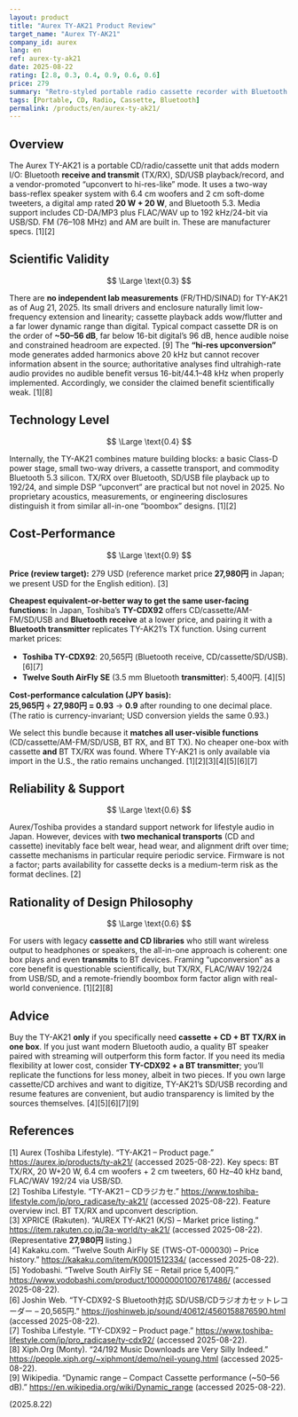 ```yaml
---
layout: product
title: "Aurex TY-AK21 Product Review"
target_name: "Aurex TY-AK21"
company_id: aurex
lang: en
ref: aurex-ty-ak21
date: 2025-08-22
rating: [2.8, 0.3, 0.4, 0.9, 0.6, 0.6]
price: 279
summary: "Retro-styled portable radio cassette recorder with Bluetooth TX/RX and ‘hi-res upconversion’; versatile but modest technical performance. Cost-performance is high only when you need its exact feature set."
tags: [Portable, CD, Radio, Cassette, Bluetooth]
permalink: /products/en/aurex-ty-ak21/
---
```


## Overview

The Aurex TY-AK21 is a portable CD/radio/cassette unit that adds modern I/O: Bluetooth **receive and transmit** (TX/RX), SD/USB playback/record, and a vendor-promoted “upconvert to hi-res-like” mode. It uses a two-way bass-reflex speaker system with 6.4 cm woofers and 2 cm soft-dome tweeters, a digital amp rated **20 W + 20 W**, and Bluetooth 5.3. Media support includes CD-DA/MP3 plus FLAC/WAV up to 192 kHz/24-bit via USB/SD. FM (76–108 MHz) and AM are built in. These are manufacturer specs. [1][2]

## Scientific Validity

$$ \Large \text{0.3} $$

There are **no independent lab measurements** (FR/THD/SINAD) for TY-AK21 as of Aug 21, 2025. Its small drivers and enclosure naturally limit low-frequency extension and linearity; cassette playback adds wow/flutter and a far lower dynamic range than digital. Typical compact cassette DR is on the order of **~50–56 dB**, far below 16-bit digital’s 96 dB, hence audible noise and constrained headroom are expected. [9] The **“hi-res upconversion”** mode generates added harmonics above 20 kHz but cannot recover information absent in the source; authoritative analyses find ultrahigh-rate audio provides no audible benefit versus 16-bit/44.1–48 kHz when properly implemented. Accordingly, we consider the claimed benefit scientifically weak. [1][8]

## Technology Level

$$ \Large \text{0.4} $$

Internally, the TY-AK21 combines mature building blocks: a basic Class-D power stage, small two-way drivers, a cassette transport, and commodity Bluetooth 5.3 silicon. TX/RX over Bluetooth, SD/USB file playback up to 192/24, and simple DSP “upconvert” are practical but not novel in 2025. No proprietary acoustics, measurements, or engineering disclosures distinguish it from similar all-in-one “boombox” designs. [1][2]

## Cost-Performance

$$ \Large \text{0.9} $$

**Price (review target):** 279 USD (reference market price **27,980円** in Japan; we present USD for the English edition). [3]

**Cheapest equivalent-or-better way to get the same user-facing functions:** In Japan, Toshiba’s **TY-CDX92** offers CD/cassette/AM-FM/SD/USB and **Bluetooth receive** at a lower price, and pairing it with a **Bluetooth transmitter** replicates TY-AK21’s TX function. Using current market prices:

- **Toshiba TY-CDX92**: 20,565円 (Bluetooth receive, CD/cassette/SD/USB). [6][7]  
- **Twelve South AirFly SE** (3.5 mm Bluetooth **transmitter**): 5,400円. [4][5]

**Cost-performance calculation (JPY basis):**  
**25,965円 ÷ 27,980円 = 0.93** → **0.9** after rounding to one decimal place.  
(The ratio is currency-invariant; USD conversion yields the same 0.93.)

We select this bundle because it **matches all user-visible functions** (CD/cassette/AM-FM/SD/USB, BT RX, and BT TX). No cheaper one-box with cassette **and** BT TX/RX was found. Where TY-AK21 is only available via import in the U.S., the ratio remains unchanged. [1][2][3][4][5][6][7]

## Reliability & Support

$$ \Large \text{0.6} $$

Aurex/Toshiba provides a standard support network for lifestyle audio in Japan. However, devices with **two mechanical transports** (CD and cassette) inevitably face belt wear, head wear, and alignment drift over time; cassette mechanisms in particular require periodic service. Firmware is not a factor; parts availability for cassette decks is a medium-term risk as the format declines. [2]

## Rationality of Design Philosophy

$$ \Large \text{0.6} $$

For users with legacy **cassette and CD libraries** who still want wireless output to headphones or speakers, the all-in-one approach is coherent: one box plays and even **transmits** to BT devices. Framing “upconversion” as a core benefit is questionable scientifically, but TX/RX, FLAC/WAV 192/24 from USB/SD, and a remote-friendly boombox form factor align with real-world convenience. [1][2][8]

## Advice

Buy the TY-AK21 **only** if you specifically need **cassette + CD + BT TX/RX in one box**. If you just want modern Bluetooth audio, a quality BT speaker paired with streaming will outperform this form factor. If you need its media flexibility at lower cost, consider **TY-CDX92 + a BT transmitter**; you’ll replicate the functions for less money, albeit in two pieces. If you own large cassette/CD archives and want to digitize, TY-AK21’s SD/USB recording and resume features are convenient, but audio transparency is limited by the sources themselves. [4][5][6][7][9]

## References

[1] Aurex (Toshiba Lifestyle). “TY-AK21 – Product page.” https://aurex.jp/products/ty-ak21/ (accessed 2025-08-22). Key specs: BT TX/RX, 20 W+20 W, 6.4 cm woofers + 2 cm tweeters, 60 Hz–40 kHz band, FLAC/WAV 192/24 via USB/SD.  
[2] Toshiba Lifestyle. “TY-AK21 – CDラジカセ.” https://www.toshiba-lifestyle.com/jp/pro_radicase/ty-ak21/ (accessed 2025-08-22). Feature overview incl. BT TX/RX and upconvert description.  
[3] XPRICE (Rakuten). “AUREX TY-AK21 (K/S) – Market price listing.” https://item.rakuten.co.jp/3a-world/ty-ak21/ (accessed 2025-08-22). (Representative **27,980円** listing.)  
[4] Kakaku.com. “Twelve South AirFly SE (TWS-OT-000030) – Price history.” https://kakaku.com/item/K0001512334/ (accessed 2025-08-22).  
[5] Yodobashi. “Twelve South AirFly SE – Retail price 5,400円.” https://www.yodobashi.com/product/100000001007617486/ (accessed 2025-08-22).  
[6] Joshin Web. “TY-CDX92-S Bluetooth対応 SD/USB/CDラジオカセットレコーダー – 20,565円.” https://joshinweb.jp/sound/40612/4560158876590.html (accessed 2025-08-22).  
[7] Toshiba Lifestyle. “TY-CDX92 – Product page.” https://www.toshiba-lifestyle.com/jp/pro_radicase/ty-cdx92/ (accessed 2025-08-22).  
[8] Xiph.Org (Monty). “24/192 Music Downloads are Very Silly Indeed.” https://people.xiph.org/~xiphmont/demo/neil-young.html (accessed 2025-08-22).  
[9] Wikipedia. “Dynamic range – Compact Cassette performance (~50–56 dB).” https://en.wikipedia.org/wiki/Dynamic_range (accessed 2025-08-22).

(2025.8.22)

